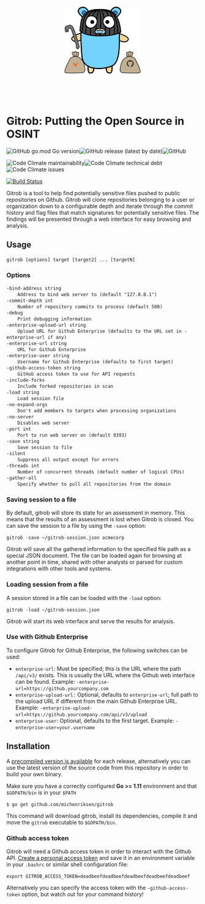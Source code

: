 <p align="center">
  <img src="https://github.com/michenriksen/gitrob/raw/master/static/images/gopher_full.png" alt="Gitrob" width="200" />
</p>
<br />
<br />
<br />

# Gitrob: Putting the Open Source in OSINT
![GitHub go.mod Go version](https://img.shields.io/github/go-mod/go-version/mattyjones/gitrob)![GitHub release (latest by date)](https://img.shields.io/github/v/release/mattyjones/gitrob)![GitHub](https://img.shields.io/github/license/mattyjones/gitrob)

![Code Climate maintainability](https://img.shields.io/codeclimate/maintainability/mattyjones/gitrob)![Code Climate technical debt](https://img.shields.io/codeclimate/tech-debt/mattyjones/gitrob)![Code Climate issues](https://img.shields.io/codeclimate/issues/mattyjones/gitrob)

[![Build Status](https://travis-ci.org/mattyjones/gitrob.svg?branch=master)](https://travis-ci.org/mattyjones/gitrob)

Gitrob is a tool to help find potentially sensitive files pushed to public repositories on Github. Gitrob will clone repositories belonging to a user or organization down to a configurable depth and iterate through the commit history and flag files that match signatures for potentially sensitive files. The findings will be presented through a web interface for easy browsing and analysis.

## Usage

    gitrob [options] target [target2] ... [targetN]

### Options

```
-bind-address string
    Address to bind web server to (default "127.0.0.1")
-commit-depth int
    Number of repository commits to process (default 500)
-debug
    Print debugging information
-enterprise-upload-url string
    Upload URL for Github Enterprise (defaults to the URL set in -enterprise-url if any)
-enterprise-url string
    URL for Github Enterprise
-enterprise-user string
    Username for Github Enterprise (defaults to first target)
-github-access-token string
    GitHub access token to use for API requests
-include-forks
    Include forked repositories in scan
-load string
    Load session file
-no-expand-orgs
    Don't add members to targets when processing organizations
-no-server
    Disables web server
-port int
    Port to run web server on (default 9393)
-save string
    Save session to file
-silent
    Suppress all output except for errors
-threads int
    Number of concurrent threads (default number of logical CPUs)
-gather-all
    Specify whether to pull all repositories from the domain
```

### Saving session to a file

By default, gitrob will store its state for an assessment in memory. This means that the results of an assessment is lost when Gitrob is closed. You can save the session to a file by using the `-save` option:

    gitrob -save ~/gitrob-session.json acmecorp

Gitrob will save all the gathered information to the specified file path as a special JSON document. The file can be loaded again for browsing at another point in time, shared with other analysts or parsed for custom integrations with other tools and systems.

### Loading session from a file

A session stored in a file can be loaded with the `-load` option:

    gitrob -load ~/gitrob-session.json

Gitrob will start its web interface and serve the results for analysis.

### Use with Github Enterprise

To configure Gitrob for Github Enterprise, the following switches can be used:

- `enterprise-url`: Must be specified; this is the URL where the path `/api/v3/` exists. This is usually the URL where the Github web interface can be found. Example: `-enterprise-url=https://github.yourcompany.com`
- `enterprise-upload-url:` Optional, defaults to `enterprise-url`; full path to the upload URL if different from the main Github Enterprise URL. Example: `-enterprise-upload-url=https://github.yourcompany.com/api/v3/upload`
- `enterprise-user`: Optional, defaults to the first target. Example: `-enterprise-user=your.username`

## Installation

A [precompiled version is available](https://github.com/michenriksen/gitrob/releases) for each release, alternatively you can use the latest version of the source code from this repository in order to build your own binary.

Make sure you have a correctly configured **Go >= 1.11** environment and that `$GOPATH/bin` is in your `$PATH`

    $ go get github.com/michenriksen/gitrob

This command will download gitrob, install its dependencies, compile it and move the `gitrob` executable to `$GOPATH/bin`.

### Github access token

Gitrob will need a Github access token in order to interact with the Github API.  [Create a personal access token](https://help.github.com/articles/creating-a-personal-access-token-for-the-command-line/) and save it in an environment variable in your `.bashrc` or similar shell configuration file:

    export GITROB_ACCESS_TOKEN=deadbeefdeadbeefdeadbeefdeadbeefdeadbeef

Alternatively you can specify the access token with the `-github-access-token` option, but watch out for your command history!
